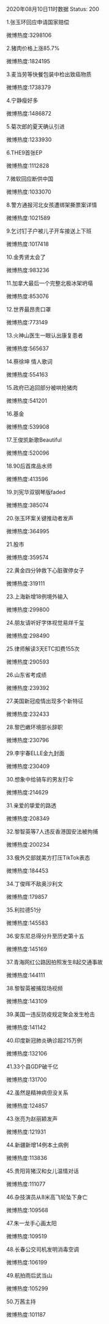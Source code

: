 2020年08月10日11时数据
Status: 200

1.张玉环回应申请国家赔偿

微博热度:3298106

2.猪肉价格上涨85.7%

微博热度:1824195

3.麦当劳等快餐包装中检出致癌物质

微博热度:1738379

4.宁静瘦好多

微博热度:1486872

5.菊次郎的夏天确认引进

微博热度:1233930

6.THE9首张EP

微博热度:1112828

7.微软回应断供中国

微博热度:1033070

8.警方通报河北女孩遭绑架撕票案详情

微博热度:1021589

9.乞讨钉子户被儿子开车接送上下班

微博热度:1017418

10.金秀贤太会了

微博热度:983236

11.加拿大最后一个完整北极冰架坍塌

微博热度:853076

12.世界最昂贵口罩

微博热度:773149

13.火神山医生一眼认出康复患者

微博热度:565637

14.蔡徐坤 情人歌词

微博热度:554163

15.政府已追回部分被哄抢猪肉

微博热度:541201

16.基金

微博热度:539908

17.王俊凯新歌Beautiful

微博热度:520096

18.90后首席品水师

微博热度:413596

19.刘宪华双钢琴版faded

微博热度:385074

20.张玉环案关键推动者发声

微博热度:364995

21.股市

微博热度:359574

22.黄金四分钟救下心脏骤停女子

微博热度:319111

23.上海新增18例境外输入

微博热度:299800

24.朋友请听好字体视觉易烊千玺

微博热度:298490

25.律师解读3天ETC扣费155次

微博热度:290593

26.山东省考成绩

微博热度:239392

27.美国新冠疫情出现多个新特征

微博热度:232433

28.黎巴嫩环境部长辞职

微博热度:230796

29.李宇春ELLE金九封面

微博热度:230409

30.想象中给骑车的男友打伞

微博热度:214629

31.亲爱的挚爱的路透

微博热度:208349

32.黎智英等7人违反香港国安法被拘捕

微博热度:200234

33.俄外交部就美方打压TikTok表态

微博热度:184453

34.丁俊晖不敌奥沙利文

微博热度:179857

35.利拉德51分

微博热度:145583

36.安东尼总得分升至历史第十五

微博热度:145169

37.青海网红公路因拍照发生8起交通事故

微博热度:144111

38.黎智英被捕现场视频

微博热度:143109

39.美国一违反防疫规定聚会发生枪击

微博热度:141142

40.印度新冠肺炎确诊超215万例

微博热度:132106

41.33个县GDP破千亿

微博热度:131700

42.虽然是精神病但没关系

微博热度:124857

43.张亮为赵丽颖发声

微博热度:121931

44.新疆新增14例本土病例

微博热度:113836

45.贵阳背猪汉和女儿温情对话

微博热度:111077

46.杂技演员从8米高飞轮坠下身亡

微博热度:109568

47.朱一龙手心画太阳

微博热度:109519

48.长春公交司机发明消毒空调

微博热度:106199

49.航拍雨后武当山

微博热度:105299

50.万茜主持

微博热度:101187

